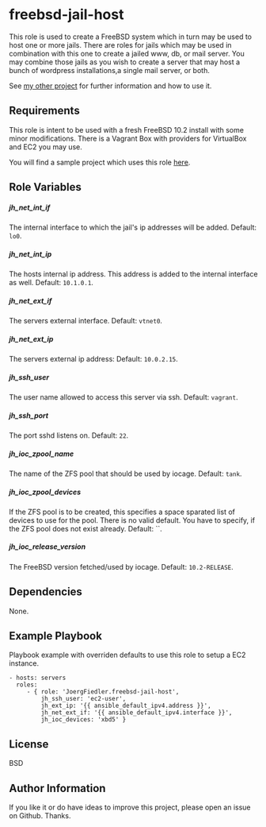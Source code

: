 freebsd-jail-host
=========

This role is used to create a FreeBSD system which in turn may be used to host one or more jails.
There are roles for jails which may be used in combination with this one to create a jailed www, db, or mail server. You may combine those jails as you wish to create a server that may host a bunch of wordpress installations,a single mail server, or both.

See [my other project](https://github.com/JoergFiedler/freebsd-ansible-demo) for further information and how to use it.

Requirements
------------

This role is intent to be used with a fresh FreeBSD 10.2 install with some minor modifications. There is a Vagrant Box with providers for VirtualBox and EC2 you may use.

You will find a sample project which uses this role [here](https://github.com/JoergFiedler/freebsd-ansible-demo).

Role Variables
--------------

##### jh_net_int_if

The internal interface to which the jail's ip addresses will be added. Default: `lo0`.

##### jh_net_int_ip

The hosts internal ip address. This address is added to the internal interface as well. Default: `10.1.0.1`.

##### jh_net_ext_if

The servers external interface. Default: `vtnet0`.

##### jh_net_ext_ip

The servers external ip address: Default: `10.0.2.15`.

##### jh_ssh_user

The user name allowed to access this server via ssh. Default: `vagrant`.

##### jh_ssh_port

The port sshd listens on. Default: `22`.

##### jh_ioc_zpool_name

The name of the ZFS pool that should be used by iocage. Default: `tank`.

##### jh_ioc_zpool_devices

If the ZFS pool is to be created, this specifies a space sparated list of devices to use for the pool. There is no valid default. You have to specify, if the ZFS pool does not exist already. Default: ``.

##### jh_ioc_release_version

The FreeBSD version fetched/used by iocage. Default: `10.2-RELEASE`.

Dependencies
------------

None.

Example Playbook
----------------

Playbook example with overriden defaults to use this role to setup a EC2 instance.

    - hosts: servers
      roles:
         - { role: 'JoergFiedler.freebsd-jail-host',
             jh_ssh_user: 'ec2-user',
             jh_ext_ip: '{{ ansible_default_ipv4.address }}',
             jh_net_ext_if: '{{ ansible_default_ipv4.interface }}',
             jh_ioc_devices: 'xbd5' }

License
-------

BSD

Author Information
------------------

If you like it or do have ideas to improve this project, please open an issue on Github. Thanks.
